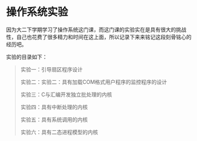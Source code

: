 # 操作系统实验

因为大二下学期学习了操作系统这门课，而这门课的实验实在是具有很大的挑战性，自己也花费了很多精力和时间在这上面，所以记录下来来铭记这段刻骨铭心的经历吧。

实验的目录如下：

> 实验一：引导扇区程序设计
>
> 实验二：实验二：具有加载COM格式用户程序的监控程序的设计
>
> 实验三：C与汇编开发独立批处理的内核
>
> 实验四：具有中断处理的内核 
>
> 实验五：具有系统调用的内核
>
> 实验六：具有二态进程模型的内核
>
> 


